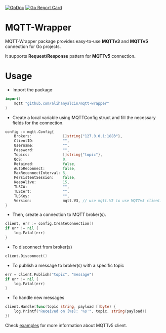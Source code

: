 [![GoDoc](https://godoc.org/github.com/alihanyalcin/mqtt-wrapper?status.svg)](https://godoc.org/github.com/alihanyalcin/mqtt-wrapper)
[![Go Report Card](https://goreportcard.com/badge/github.com/alihanyalcin/mqtt-wrapper)](https://goreportcard.com/report/github.com/alihanyalcin/mqtt-wrapper)
# MQTT-Wrapper
MQTT-Wrapper package provides easy-to-use **MQTTv3** and **MQTTv5** connection for Go projects.

It supports **Request/Response** pattern for **MQTTv5** connection.

# Usage

* Import the package 
```go
import( 
    mqtt "github.com/alihanyalcin/mqtt-wrapper"
)
```
* Create a local variable using MQTTConfig struct and fill the necessary fields for the connection.
```go
config := mqtt.Config{
    Brokers:              []string{"127.0.0.1:1883"},
    ClientID:             "",
    Username:             "",
    Password:             "",
    Topics:               []string{"topic"},
    QoS:                  0,
    Retained:             false,
    AutoReconnect:        false,
    MaxReconnectInterval: 5,
    PersistentSession:    false,
    KeepAlive:            15,
    TLSCA:                "",
    TLSCert:              "",
    TLSKey:               "",
    Version:              mqtt.V3, // use mqtt.V5 to use MQTTv5 client.
}
```
* Then, create a connection to MQTT broker(s).
````go
client, err := config.CreateConnection()
if err != nil {
    log.Fatal(err)
}
````
* To disconnect from broker(s)
````go
client.Disconnect()
````
* To publish a message to broker(s) with a specific topic
````go
err = client.Publish("topic", "message")
if err != nil {
    log.Fatal(err)
}
````
* To handle new messages
````go
client.Handle(func(topic string, payload []byte) {
    log.Printf("Received on [%s]: '%s'", topic, string(payload))
})
````

Check [examples](https://github.com/alihanyalcin/mqtt-wrapper/tree/master/examples) for more information about MQTTv5 client.
